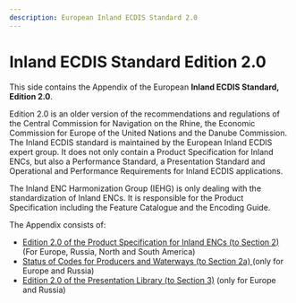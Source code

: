 ```yaml
---
description: European Inland ECDIS Standard 2.0
---
```


# Inland ECDIS Standard Edition 2.0

This side contains the Appendix of the European **Inland ECDIS Standard, Edition 2.0**. 

Edition 2.0 is an older version of the recommendations and regulations of the Central Commission for Navigation on the Rhine, the Economic Commission for Europe of the United Nations and the Danube Commission. The Inland ECDIS standard is maintained by the European Inland ECDIS expert group. It does not only contain a Product Specification for Inland ENCs, but also a Performance Standard, a Presentation Standard and Operational and Performance Requirements for Inland ECDIS applications. 

The Inland ENC Harmonization Group \(IEHG\) is only dealing with the standardization of Inland ENCs. It is responsible for the Product Specification including the Feature Catalogue and the Encoding Guide. 

The Appendix consists of:

* [Edition 2.0 of the Product Specification for Inland ENCs \(to Section 2\)](ienc-product-specification-2.0/) \(For Europe, Russia, North and South America\)
* [Status of Codes for Producers and Waterways \(to Section 2a\) ](https://ienc.gitbook.io/ienc-main/status-of-codes-for-producers-and-waterways)\(only for Europe and Russia\)
* [Edition 2.0 of the Presentation Library \(to Section 3\)](status-of-the-ienc-presentation-library-2.0/) \(only for Europe and Russia\)

